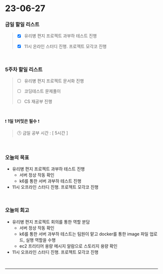 # 23-06-27
### 금일 할일 리스트
> - [x]  유리병 편지 프로젝트 과부하 테스트 진행
>
> - [x]  11시 온라인 스터디 진행. 프로젝트 모각코 진행


<br/>

### 5주차 할일 리스트  
> - [ ]  유리병 편지 프로젝트 문서화 진행
>
> - [ ]  코딩테스트 문제풀이
>
> - [ ]  CS 재공부 진행

<br/>

❗ **1일 1커밋은 필수** ❗
> 🕒 금일 공부 시간 : [ 5시간 ]
  
<br/>

### 오늘의 목표
- 유리병 편지 프로젝트 과부하 테스트 진행
    - 서버 정상 작동 확인
    - k6를 통한 서버 과부하 테스트 진행
- 11시 오프라인 스터디 진행. 프로젝트 모각코 진행

<br>

### 오늘의 회고
- 유리병 편지 프로젝트 회의를 통한 역할 분담
    - 서버 정상 작동 확인
    - k6를 통한 서버 과부하 테스트는 팀원이 맡고 docker를 통한 image 파일 업로드, 실행 역할을 수행
    - ec2 프리티어 용량 메시지 알람으로 스토리지 용량 확인
- 11시 오프라인 스터디 진행. 프로젝트 모각코 진행

<br/>

------------  
